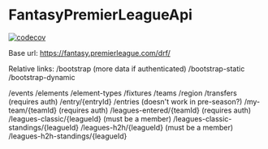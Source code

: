 # FantasyPremierLeagueApi

[![codecov](https://codecov.io/gh/waelmiladi/FantasyPremierLeagueApi/branch/master/graph/badge.svg)](https://codecov.io/gh/waelmiladi/FantasyPremierLeagueApi)

Base url: https://fantasy.premierleague.com/drf/

Relative links:
/bootstrap (more data if authenticated)
/bootstrap-static
/bootstrap-dynamic

/events
/elements
/element-types
/fixtures
/teams
/region
/transfers (requires auth)
/entry/{entryId}
/entries (doesn't work in pre-season?)
/my-team/{teamId} (requires auth)
/leagues-entered/{teamId} (requires auth)
/leagues-classic/{leagueId} (must be a member)
/leagues-classic-standings/{leagueId}
/leagues-h2h/{leagueId} (must be a member)
/leagues-h2h-standings/{leagueId}
